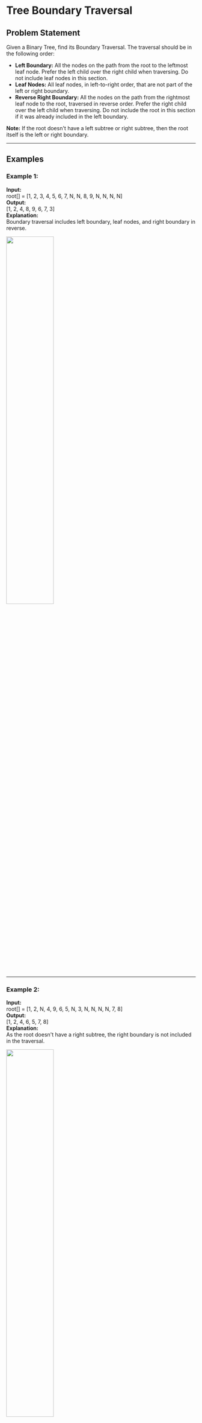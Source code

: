 # Tree Boundary Traversal

## Problem Statement
Given a Binary Tree, find its Boundary Traversal. The traversal should be in the following order:

- **Left Boundary:** All the nodes on the path from the root to the leftmost leaf node. Prefer the left child over the right child when traversing. Do not include leaf nodes in this section.
- **Leaf Nodes:** All leaf nodes, in left-to-right order, that are not part of the left or right boundary.
- **Reverse Right Boundary:** All the nodes on the path from the rightmost leaf node to the root, traversed in reverse order. Prefer the right child over the left child when traversing. Do not include the root in this section if it was already included in the left boundary.

**Note:** If the root doesn't have a left subtree or right subtree, then the root itself is the left or right boundary.

---

## Examples

### Example 1:
**Input:**  
root[] = [1, 2, 3, 4, 5, 6, 7, N, N, 8, 9, N, N, N, N]  
**Output:**  
[1, 2, 4, 8, 9, 6, 7, 3]  
**Explanation:**  
Boundary traversal includes left boundary, leaf nodes, and right boundary in reverse.

<img src="https://media.geeksforgeeks.org/img-practice/prod/addEditProblem/700204/Web/Other/blobid6_1749213679.webp" width=50%>

---

### Example 2:
**Input:**  
root[] = [1, 2, N, 4, 9, 6, 5, N, 3, N, N, N, N, 7, 8]  
**Output:**  
[1, 2, 4, 6, 5, 7, 8]  
**Explanation:**  
As the root doesn't have a right subtree, the right boundary is not included in the traversal.

<img src="https://media.geeksforgeeks.org/img-practice/prod/addEditProblem/700204/Web/Other/blobid2_1749213505.webp" width=50%>

---

### Example 3:
**Input:**  
root[] = [1, N, 2, N, 3, N, 4, N, N]  
**Output:**  
[1, 4, 3, 2]  
**Explanation:**  
Left boundary: [1] (as there is no left subtree)  
Leaf nodes: [4]  
Right boundary: [3, 2] (in reverse order)  
Final traversal: [1, 4, 3, 2]

<img src="https://media.geeksforgeeks.org/img-practice/prod/addEditProblem/700204/Web/Other/blobid3_1749213560.webp" width=50%>

---

## Constraints
- 1 ≤ number of nodes ≤ 10^5
- 1 ≤ node->data ≤ 10^5

---